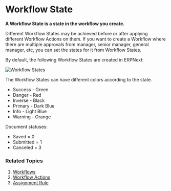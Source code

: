 <!-- add-breadcrumbs -->
# Workflow State

**A Workflow State is a state in the workflow you create.**

Different Workflow States may be achieved before or after applying different Workflow Actions on them. If you want to create a Workflow where there are multiple approvals from manager, senior manager, general manager, etc, you can set the states for it from Workflow States.

By default, the following Workflow States are created in ERPNext:

![Workflow States](/docs/assets/img/setup/workflow-states.png)

The Workflow States can have different colors according to the state.

* Success - Green
* Danger - Red
* Inverse - Black
* Primary - Dark Blue
* Info - Light Blue
* Warning - Orange

Document statuses:

* Saved = 0
* Submitted = 1
* Canceled = 3

### Related Topics
1. [Workflows](/docs/user/manual/en/setting-up/workflows)
1. [Workflow Actions](/docs/user/manual/en/setting-up/workflow-actions)
1. [Assignment Rule](/docs/user/manual/en/automation/assignment-rule)
